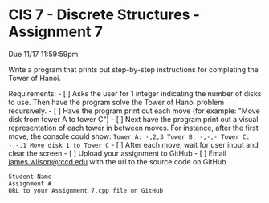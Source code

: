 ﻿# CIS 7 - Discrete Structures - Assignment 7
Due 11/17 11:59:59pm

Write a program that prints out step-by-step instructions for completing the Tower of Hanoi.

Requirements:
    - [ ] Asks the user for 1 integer indicating the number of disks to use.  Then have the program solve the Tower of Hanoi problem recursively.
	- [ ] Have the program print out each move (for example: "Move disk from tower A to tower C")
	- [ ] Next have the program print out a visual representation of each tower in between moves.  For instance, after the first move, the console could show:
	```
	Tower A: -,2,3
	Tower B: -,-,-
	Tower C: -,-,1
	Move disk 1 to Tower C
	```
    - [ ] After each move, wait for user input and clear the screen
    - [ ] Upload your assignment to GitHub
    - [ ] Email james.wilson@rccd.edu with the url to the source code on GitHub	

```
Student Name
Assignment #
URL to your Assignment 7.cpp file on GitHub
```

